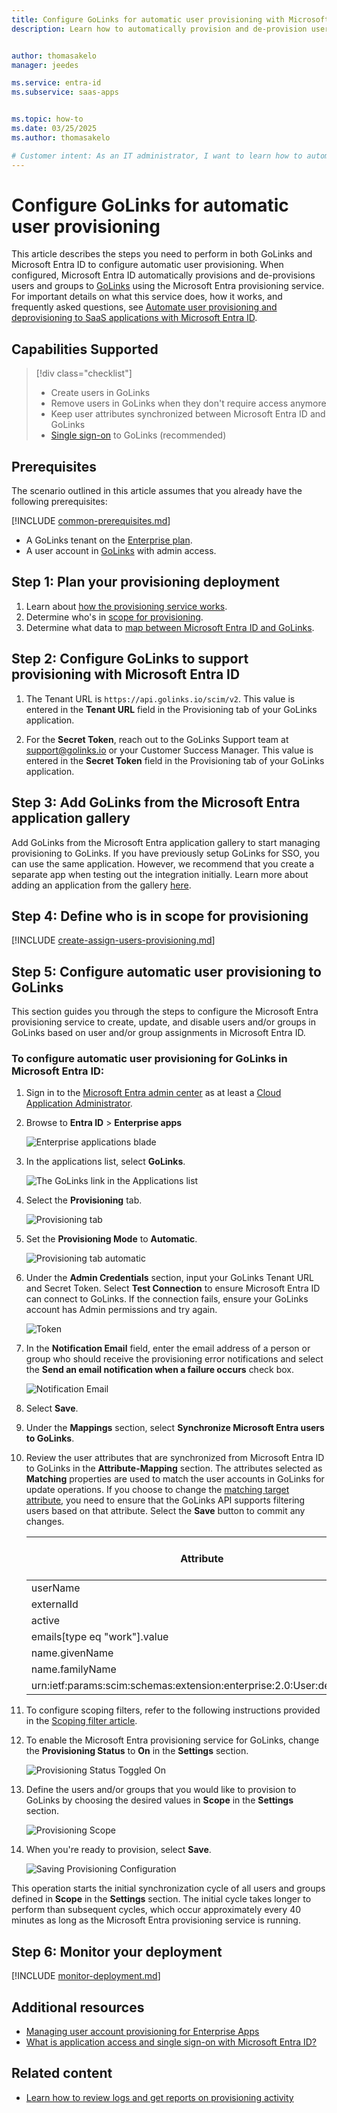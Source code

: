```yaml
---
title: Configure GoLinks for automatic user provisioning with Microsoft Entra ID
description: Learn how to automatically provision and de-provision user accounts from Microsoft Entra ID to GoLinks.


author: thomasakelo
manager: jeedes

ms.service: entra-id
ms.subservice: saas-apps


ms.topic: how-to
ms.date: 03/25/2025
ms.author: thomasakelo

# Customer intent: As an IT administrator, I want to learn how to automatically provision and deprovision user accounts from Microsoft Entra ID to GoLinks so that I can streamline the user management process and ensure that users have the appropriate access to GoLinks.
---
```


# Configure GoLinks for automatic user provisioning

This article describes the steps you need to perform in both GoLinks and Microsoft Entra ID to configure automatic user provisioning. When configured, Microsoft Entra ID automatically provisions and de-provisions users and groups to [GoLinks](https://www.golinks.io) using the Microsoft Entra provisioning service. For important details on what this service does, how it works, and frequently asked questions, see [Automate user provisioning and deprovisioning to SaaS applications with Microsoft Entra ID](~/identity/app-provisioning/user-provisioning.md). 


## Capabilities Supported
> [!div class="checklist"]
> * Create users in GoLinks
> * Remove users in GoLinks when they don't require access anymore
> * Keep user attributes synchronized between Microsoft Entra ID and GoLinks
> * [Single sign-on](./golinks-tutorial.md) to GoLinks (recommended)

## Prerequisites

The scenario outlined in this article assumes that you already have the following prerequisites:

[!INCLUDE [common-prerequisites.md](~/identity/saas-apps/includes/common-prerequisites.md)]
* A GoLinks tenant on the [Enterprise plan](https://www.golinks.io/pricing.php).
* A user account in [GoLinks](https://www.golinks.io) with admin access.


## Step 1: Plan your provisioning deployment
1. Learn about [how the provisioning service works](~/identity/app-provisioning/user-provisioning.md).
2. Determine who's in [scope for provisioning](~/identity/app-provisioning/define-conditional-rules-for-provisioning-user-accounts.md).
3. Determine what data to [map between Microsoft Entra ID and GoLinks](~/identity/app-provisioning/customize-application-attributes.md). 

<a name='step-2-configure-golinks-to-support-provisioning-with-azure-ad'></a>

## Step 2: Configure GoLinks to support provisioning with Microsoft Entra ID

1. The Tenant URL is `https://api.golinks.io/scim/v2`. This value is entered in the **Tenant URL** field in the Provisioning tab of your GoLinks application.

2. For the **Secret Token**, reach out to the GoLinks Support team at support@golinks.io or your Customer Success Manager. This value is entered in the **Secret Token** field in the Provisioning tab of your GoLinks application.


<a name='step-3-add-golinks-from-the-azure-ad-application-gallery'></a>

## Step 3: Add GoLinks from the Microsoft Entra application gallery

Add GoLinks from the Microsoft Entra application gallery to start managing provisioning to GoLinks. If you have previously setup GoLinks for SSO, you can use the same application. However, we recommend that you create a separate app when testing out the integration initially. Learn more about adding an application from the gallery [here](~/identity/enterprise-apps/add-application-portal.md). 

## Step 4: Define who is in scope for provisioning 

[!INCLUDE [create-assign-users-provisioning.md](~/identity/saas-apps/includes/create-assign-users-provisioning.md)]

## Step 5: Configure automatic user provisioning to GoLinks 

This section guides you through the steps to configure the Microsoft Entra provisioning service to create, update, and disable users and/or groups in GoLinks based on user and/or group assignments in Microsoft Entra ID.

<a name='to-configure-automatic-user-provisioning-for-golinks-in-azure-ad'></a>

### To configure automatic user provisioning for GoLinks in Microsoft Entra ID:

1. Sign in to the [Microsoft Entra admin center](https://entra.microsoft.com) as at least a [Cloud Application Administrator](~/identity/role-based-access-control/permissions-reference.md#cloud-application-administrator).
1. Browse to **Entra ID** > **Enterprise apps**

	![Enterprise applications blade](common/enterprise-applications.png)

1. In the applications list, select **GoLinks**.

	![The GoLinks link in the Applications list](common/all-applications.png)

3. Select the **Provisioning** tab.

	![Provisioning tab](common/provisioning.png)

4. Set the **Provisioning Mode** to **Automatic**.

	![Provisioning tab automatic](common/provisioning-automatic.png)

5. Under the **Admin Credentials** section, input your GoLinks Tenant URL and Secret Token. Select **Test Connection** to ensure Microsoft Entra ID can connect to GoLinks. If the connection fails, ensure your GoLinks account has Admin permissions and try again.

 	![Token](common/provisioning-testconnection-tenanturltoken.png)

6. In the **Notification Email** field, enter the email address of a person or group who should receive the provisioning error notifications and select the **Send an email notification when a failure occurs** check box.

	![Notification Email](common/provisioning-notification-email.png)

7. Select **Save**.

8. Under the **Mappings** section, select **Synchronize Microsoft Entra users to GoLinks**.

9. Review the user attributes that are synchronized from Microsoft Entra ID to GoLinks in the **Attribute-Mapping** section. The attributes selected as **Matching** properties are used to match the user accounts in GoLinks for update operations. If you choose to change the [matching target attribute](~/identity/app-provisioning/customize-application-attributes.md), you need to ensure that the GoLinks API supports filtering users based on that attribute. Select the **Save** button to commit any changes.

   |Attribute|Type|Supported For Filtering|
   |---|---|---|
   |userName|String|&check;|
   |externalId|String|
   |active|Boolean|
   |emails[type eq "work"].value|String|
   |name.givenName|String|
   |name.familyName|String|
   |urn:ietf:params:scim:schemas:extension:enterprise:2.0:User:department|String|

10. To configure scoping filters, refer to the following instructions provided in the [Scoping filter  article](~/identity/app-provisioning/define-conditional-rules-for-provisioning-user-accounts.md).

11. To enable the Microsoft Entra provisioning service for GoLinks, change the **Provisioning Status** to **On** in the **Settings** section.

	![Provisioning Status Toggled On](common/provisioning-toggle-on.png)

12. Define the users and/or groups that you would like to provision to GoLinks by choosing the desired values in **Scope** in the **Settings** section.

	![Provisioning Scope](common/provisioning-scope.png)

13. When you're ready to provision, select **Save**.

	![Saving Provisioning Configuration](common/provisioning-configuration-save.png)

This operation starts the initial synchronization cycle of all users and groups defined in **Scope** in the **Settings** section. The initial cycle takes longer to perform than subsequent cycles, which occur approximately every 40 minutes as long as the Microsoft Entra provisioning service is running. 

## Step 6: Monitor your deployment

[!INCLUDE [monitor-deployment.md](~/identity/saas-apps/includes/monitor-deployment.md)]

## Additional resources

* [Managing user account provisioning for Enterprise Apps](~/identity/app-provisioning/configure-automatic-user-provisioning-portal.md)
* [What is application access and single sign-on with Microsoft Entra ID?](~/identity/enterprise-apps/what-is-single-sign-on.md)

## Related content

* [Learn how to review logs and get reports on provisioning activity](~/identity/app-provisioning/check-status-user-account-provisioning.md)
